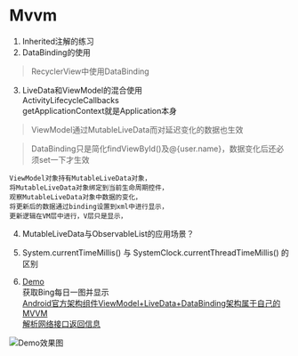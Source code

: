 # Mvvm
1. Inherited注解的练习  
2. DataBinding的使用  
>RecyclerView中使用DataBinding

3. LiveData和ViewModel的混合使用    
ActivityLifecycleCallbacks  
getApplicationContext就是Application本身    
>ViewModel通过MutableLiveData而对延迟变化的数据也生效

>DataBinding只是简化findViewById()及@{user.name}，数据变化后还必须set一下才生效

```
ViewModel对象持有MutableLiveData对象，
将MutableLiveData对象绑定到当前生命周期控件，
观察MutableLiveData对象中数据的变化，
将更新后的数据通过binding设置到xml中进行显示，
更新逻辑在VM层中进行，V层只是显示，
```

4. MutableLiveData与ObservableList的应用场景？    

5. System.currentTimeMillis() 与 SystemClock.currentThreadTimeMillis() 的区别

6. [Demo](https://github.com/WaterYuanData/Mvvm)    
获取Bing每日一图并显示   
[Android官方架构组件ViewModel+LiveData+DataBinding架构属于自己的MVVM](https://www.cnblogs.com/dev-njp/p/8783341.html)    
[解析网络接口返回信息](https://cn.bing.com/HPImageArchive.aspx?format=js&idx=1&n=1)

![Demo效果图](https://upload-images.jianshu.io/upload_images/9601136-2d04c587f100733f.gif?imageMogr2/auto-orient/strip)
